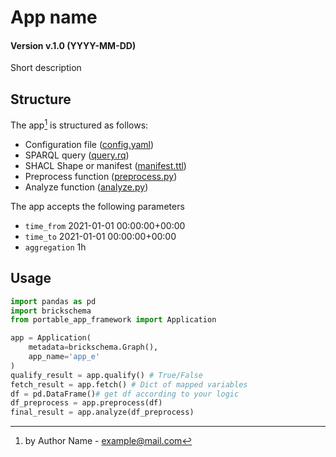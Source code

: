[//]: # (AUTOMATICALLY GENERATED DO NOT MODIFY)

# App name

#### Version v.1.0 (YYYY-MM-DD)

Short description

## Structure

The app[^1] is structured as follows:

- Configuration file ([config.yaml](config.yaml))
- SPARQL query ([query.rq](query.rq))
- SHACL Shape or manifest ([manifest.ttl](manifest.ttl))
- Preprocess function ([preprocess.py](preprocess.py))
- Analyze function ([analyze.py](analyze.py))


The app accepts the following parameters

- `time_from` 2021-01-01 00:00:00+00:00
- `time_to` 2021-01-01 00:00:00+00:00
- `aggregation` 1h

## Usage

```python
import pandas as pd
import brickschema
from portable_app_framework import Application

app = Application(
    metadata=brickschema.Graph(),
    app_name='app_e'
)
qualify_result = app.qualify() # True/False
fetch_result = app.fetch() # Dict of mapped variables
df = pd.DataFrame()# get df according to your logic 
df_preprocess = app.preprocess(df)
final_result = app.analyze(df_preprocess)
```

[^1]: by Author Name - example@mail.com 
